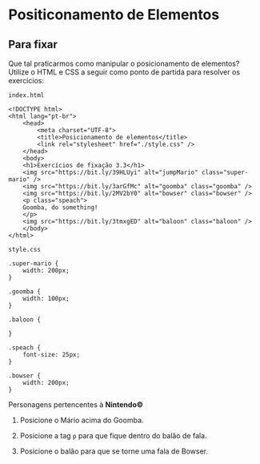 # Positiconamento de Elementos

## Para fixar

Que tal praticarmos como manipular o posicionamento de elementos? Utilize o HTML e CSS a seguir como ponto de partida para resolver os exercícios:

```index.html```

```
<!DOCTYPE html>
<html lang="pt-br">
    <head>
        <meta charset="UTF-8">
        <title>Posicionamento de elementos</title>
        <link rel="stylesheet" href="./style.css" />
    </head>
    <body>
    <h1>Exercícios de fixação 3.3</h1>
    <img src="https://bit.ly/39HLUyi" alt="jumpMario" class="super-mario" />
    <img src="https://bit.ly/3arGfMc" alt="goomba" class="goomba" />
    <img src="https://bit.ly/2MV2bY0" alt="bowser" class="bowser" />
    <p class="speach">
    Goomba, do something!
    </p>
    <img src="https://bit.ly/3tmxgED" alt="baloon" class="baloon" />
    </body>
</html>
```

```style.css```

```
.super-mario {
    width: 200px;
}

.goomba {
    width: 100px;
}

.baloon {

}

.speach {
    font-size: 25px;
}

.bowser {
    width: 200px;
}
```

Personagens pertencentes à __Nintendo©__

1. Posicione o Mário acima do Goomba.

2. Posicione a tag ```p``` para que fique dentro do balão de fala.

3. Posicione o balão para que se torne uma fala de Bowser.